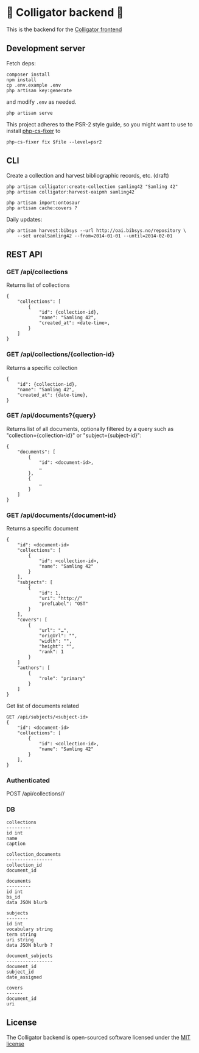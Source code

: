 # 🐊 Colligator backend 🐊

This is the backend for the [Colligator frontend](https://github.com/scriptotek/colligator-frontend)

## Development server

Fetch deps:

	composer install
	npm install
	cp .env.example .env
	php artisan key:generate

and modify `.env` as needed.

	php artisan serve

This project adheres to the PSR-2 style guide,
so you might want to use to install
[php-cs-fixer](https://github.com/FriendsOfPHP/PHP-CS-Fixer)
to

	php-cs-fixer fix $file --level=psr2

## CLI

Create a collection and harvest bibliographic records, etc. (draft)

	php artisan colligator:create-collection samling42 "Samling 42"
	php artisan colligator:harvest-oaipmh samling42

	php artisan import:ontosaur
	php artisan cache:covers ?


Daily updates:

	php artisan harvest:bibsys --url http://oai.bibsys.no/repository \
  		--set urealSamling42 --from=2014-01-01 --until=2014-02-01

## REST API

### GET /api/collections

Returns list of collections

	{
		"collections": [
			{
				"id": {collection-id},
				"name": "Samling 42",
				"created_at": <date-time>,
			}
		]
	}

### GET /api/collections/{collection-id}

Returns a specific collection

	{
		"id": {collection-id},
		"name": "Samling 42",
		"created_at": {date-time},
	}


### GET /api/documents?{query}

Returns list of all documents, optionally filtered by a query such as "collection={collection-id}"
or "subject={subject-id}":

	{
		"documents": [
			{
				"id": <document-id>,
				…
			},
			{
				…
			}
		]
	}

### GET /api/documents/{document-id}

Returns a specific document

	{
		"id": <document-id>
		"collections": [
			{
				"id": <collection-id>,
				"name": "Samling 42"
			}
		],
		"subjects": [
			{
				"id": 1,
				"uri": "http://"
				"prefLabel": "OST"
			}
		],
		"covers": [
			{
				"url": "…",
				"origUrl": "",
				"width": "",
				"height": "",
				"rank": 1
			}
		]
		"authors": [
			{
				"role": "primary"
			}
		]
	}

Get list of documents related 

	GET /api/subjects/<subject-id>
	{
		"id": <document-id>
		"collections": [
			{
				"id": <collection-id>,
				"name": "Samling 42"
			}
		],
	}


### Authenticated

POST /api/collections/<collection-id>/<document-id>



### DB

	collections
	---------
	id int
	name
	caption

	collection_documents
	-----------------
	collection_id
	document_id

	documents
	---------
	id int
	bs_id
	data JSON blurb

	subjects
	--------
	id int
	vocabulary string
	term string
	uri string
	data JSON blurb ?

	document_subjects
	-----------------
	document_id
	subject_id
	date_assigned

	covers
	------
	document_id
	uri



## License

The Colligator backend is open-sourced software licensed under the [MIT license](http://opensource.org/licenses/MIT)
